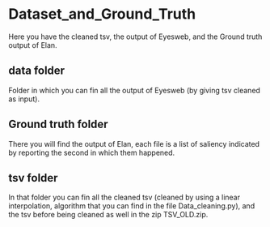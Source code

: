 # Dataset_and_Ground_Truth

Here you have the cleaned tsv, the output of Eyesweb, and the Ground  truth output of Elan.

## data folder

Folder in which you can fin all the output of Eyesweb (by giving tsv cleaned as input).

## Ground truth folder

There you will find the output of Elan, each file is a list of saliency indicated by reporting the second in which them happened.

## tsv folder

In that folder you can fin all the cleaned tsv (cleaned by using a linear interpolation, algorithm that you can find in the file Data_cleaning.py), and the tsv before being cleaned as well in the zip TSV_OLD.zip.
